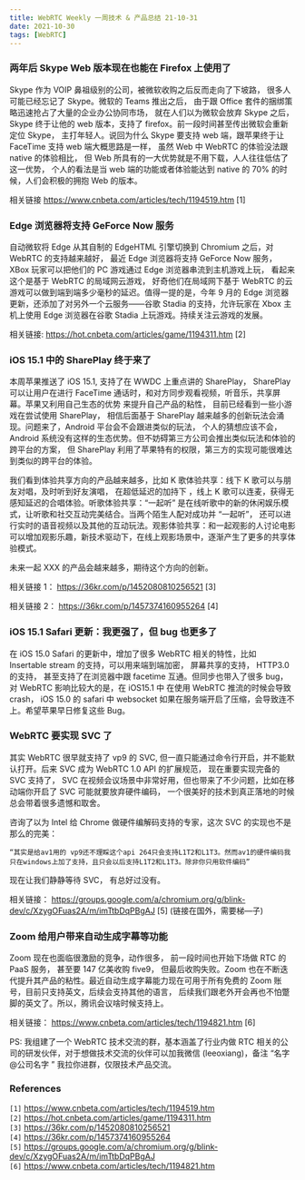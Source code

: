```yaml
---
title: WebRTC Weekly 一周技术 & 产品总结 21-10-31
date: 2021-10-30
tags: [WebRTC]
---
```


### 两年后 Skype Web 版本现在也能在 Firefox 上使用了

Skype 作为 VOIP 鼻祖级别的公司，被微软收购之后反而走向了下坡路， 很多人可能已经忘记了 Skype。微软的 Teams 推出之后， 由于跟 Office 套件的捆绑策略迅速抢占了大量的企业办公协同市场， 就在人们以为微软会放弃 Skype 之后， Skype 终于让他的 web 版本，支持了 firefox。前一段时间甚至传出微软会重新定位 Skype， 主打年轻人。说回为什么 Skype 要支持 web 端，跟苹果终于让 FaceTime 支持 web 端大概思路是一样， 虽然 Web 中 WebRTC 的体验没法跟 native 的体验相比， 但 Web 所具有的一大优势就是不用下载，人人往往低估了这一优势， 个人的看法是当 web 端的功能或者体验能达到 native 的 70% 的时候，人们会积极的拥抱 Web 的版本。

相关链接 https://www.cnbeta.com/articles/tech/1194519.htm [1]

### Edge 浏览器将支持 GeForce Now 服务

自动微软将 Edge 从其自制的 EdgeHTML 引擎切换到 Chromium 之后，对 WebRTC 的支持越来越好， 最近 Edge 浏览器将支持 GeForce Now 服务， XBox 玩家可以把他们的 PC 游戏通过 Edge 浏览器串流到主机游戏上玩， 看起来这个是基于 WebRTC 的局域网云游戏， 好奇他们在局域网下基于 WebRTC 的云游戏可以做到端到端多少毫秒的延迟。值得一提的是，今年 9 月的 Edge 浏览器更新，还添加了对另外一个云服务——谷歌 Stadia 的支持，允许玩家在 Xbox 主机上使用 Edge 浏览器在谷歌 Stadia 上玩游戏。持续关注云游戏的发展。

相关链接: https://hot.cnbeta.com/articles/game/1194311.htm [2]

### iOS 15.1 中的 SharePlay 终于来了

本周苹果推送了 iOS 15.1, 支持了在 WWDC 上重点讲的 SharePlay， SharePlay 可以让用户在进行 FaceTime 通话时，和对方同步观看视频，听音乐，共享屏幕。苹果又利用自己生态的优势 来提升自己产品的粘性， 目前已经看到一些小游戏在尝试使用 SharePlay， 相信后面基于 SharePlay 越来越多的创新玩法会涌现。问题来了，Android 平台会不会跟进类似的玩法， 个人的猜想应该不会，Android 系统没有这样的生态优势。但不妨碍第三方公司会推出类似玩法和体验的跨平台的方案， 但 SharePlay 利用了苹果特有的权限，第三方的实现可能很难达到类似的跨平台的体验。

我们看到体验共享方向的产品越来越多，比如 K 歌体验共享：线下 K 歌可以与朋友对唱，及时听到好友演唱， 在超低延迟的加持下 ，线上 K 歌可以连麦，获得无感知延迟的合唱体验。听歌体验共享：“一起听” 是在线听歌中的新的休闲娱乐模式，让听歌和社交互动完美结合。当两个陌生人配对成功并 “一起听”， 还可以进行实时的语音视频以及其他的互动玩法。观影体验共享：和一起观影的人讨论电影可以增加观影乐趣，新技术驱动下，在线上观影场景中，逐渐产生了更多的共享体验模式。

未来一起 XXX 的产品会越来越多，期待这个方向的创新。

相关链接 1： https://36kr.com/p/1452080810256521 [3]

相关链接 2： https://36kr.com/p/1457374160955264 [4]

### iOS 15.1 Safari 更新：我更强了，但 bug 也更多了

在 iOS 15.0 Safari 的更新中，增加了很多 WebRTC 相关的特性，比如 Insertable stream 的支持，可以用来端到端加密， 屏幕共享的支持， HTTP3.0 的支持， 甚至支持了在浏览器中跟 facetime 互通。但同步也带入了很多 bug，对 WebRTC 影响比较大的是，在 iOS15.1 中 在使用 WebRTC 推流的时候会导致 crash， iOS 15.0 的 safari 中 websocket 如果在服务端开启了压缩，会导致连不上。希望苹果早日修复这些 Bug。

### WebRTC 要实现 SVC 了

其实 WebRTC 很早就支持了 vp9 的 SVC, 但一直只能通过命令行开启，并不能默认打开。后来 SVC 成为 WebRTC 1.0 API 的扩展规范， 现在重要实现完备的 SVC 支持了， SVC 在视频会议场景中非常好用，但也带来了不少问题，比如在移动端你开启了 SVC 可能就要放弃硬件编码， 一个很美好的技术到真正落地的时候总会带着很多遗憾和取舍。

咨询了以为 Intel 给 Chrome 做硬件编解码支持的专家，这次 SVC 的实现也不是那么的完美：

```
“其实是给av1用的 vp9还不理睬这个api 264只会支持L1T2和L1T3。然而av1的硬件编码我只在windows上加了支持，且只会以后支持L1T2和L1T3。除非你只用软件编码”
```

现在让我们静静等待 SVC， 有总好过没有。

相关链接： https://groups.google.com/a/chromium.org/g/blink-dev/c/XzygOFuas2A/m/imTtbDqPBgAJ   [5] (链接在国外，需要梯—子)

### Zoom 给用户带来自动生成字幕等功能

Zoom 现在也面临很激励的竞争，动作很多， 前一段时间也开始下场做 RTC 的 PaaS 服务， 甚至要 147 亿美收购 five9， 但最后收购失败。Zoom 也在不断迭代提升其产品的粘性。最近自动生成字幕能力现在可用于所有免费的 Zoom 账号，目前只支持英文，后续会支持其他的语言， 后续我们跟老外开会再也不怕蹩脚的英文了。所以，腾讯会议啥时候支持上。

相关链接： https://www.cnbeta.com/articles/tech/1194821.htm [6]

PS: 我组建了一个 WebRTC 技术交流的群，基本涵盖了行业内做 RTC 相关的公司的研发伙伴，对于想做技术交流的伙伴可以加我微信 (leeoxiang)，备注 “名字 @公司名字 ” 我拉你进群，仅限技术产品交流。

### References

`[1]` https://www.cnbeta.com/articles/tech/1194519.htm   
`[2]` https://hot.cnbeta.com/articles/game/1194311.htm   
`[3]` https://36kr.com/p/1452080810256521   
`[4]` https://36kr.com/p/1457374160955264   
`[5]` https://groups.google.com/a/chromium.org/g/blink-dev/c/XzygOFuas2A/m/imTtbDqPBgAJ   
`[6]` https://www.cnbeta.com/articles/tech/1194821.htm    

  

